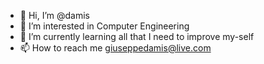 - 👋 Hi, I’m @damis
- 👀 I’m interested in Computer Engineering
- 🌱 I’m currently learning all that I need to improve my-self
- 📫 How to reach me giuseppedamis@live.com

<!---
damis12/damis12 is a ✨ special ✨ repository because its `README.md` (this file) appears on your GitHub profile.
You can click the Preview link to take a look at your changes.
--->
